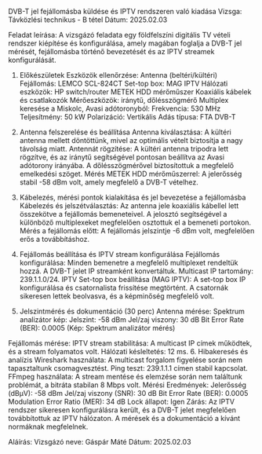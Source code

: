 

DVB-T jel fejállomásba küldése és IPTV rendszeren való kiadása
Vizsga: Távközlési technikus - B tétel
Dátum: 2025.02.03

Feladat leírása: A vizsgázó feladata egy földfelszíni digitális TV vételi rendszer kiépítése és konfigurálása, amely magában foglalja a DVB-T jel mérését, fejállomásba történő bevezetését és az IPTV streamek konfigurálását.

1. Előkészületek 
Eszközök ellenőrzése:
Antenna (beltéri/kültéri)
Fejállomás: LEMCO SCL-824CT
Set-top box: MAG IPTV
Hálózati eszközök: HP switch/router
METEK HDD mérőműszer
Koaxiális kábelek és csatlakozók
Mérőeszközök: iránytű, dőlésszögmérő
Multiplex keresése a Miskolc, Avasi adótoronyból:
Frekvencia: 530 MHz
Teljesítmény: 50 kW
Polarizáció: Vertikális
Adás típusa: FTA DVB-T
2. Antenna felszerelése és beállítása 
Antenna kiválasztása:
A kültéri antenna mellett döntöttünk, mivel az optimális vételt biztosítja a nagy távolság miatt.
Antennát rögzítése:
A kültéri antenna tripodra lett rögzítve, és az iránytű segítségével pontosan beállítva az Avasi adótorony irányába. A dőlésszögmérővel biztosítottuk a megfelelő emelkedési szöget.
Mérés METEK HDD mérőműszerrel:
A jelerősség stabil -58 dBm volt, amely megfelelő a DVB-T vételhez.
  

3. Kábelezés, mérési pontok kialakítása és jel bevezetése a fejállomásba 
Kábelezés és jelszétválasztás:
Az antenna jele koaxiális kábellel lett összekötve a fejállomás bemeneteivel. A jelosztó segítségével a különböző multiplexeket megfelelően osztottuk el a bemeneti portokon.
Mérés a fejállomás előtt:
A fejállomás jelszintje -6 dBm volt, megfelelően erős a továbbításhoz.
   

4. Fejállomás beállítása és IPTV stream konfigurálása 
Fejállomás konfigurálása:
Minden bemenetre a megfelelő multiplexet rendeltük hozzá.
A DVB-T jelet IP streamként konvertáltuk. Multicast IP tartomány: 239.1.1.0/24.
IPTV Set-top box beállítása (MAG IPTV):
A set-top box IP konfigurálása és csatornalista frissítése megtörtént.
A csatornák sikeresen lettek beolvasva, és a képminőség megfelelő volt.
5. Jelszintmérés és dokumentáció (30 perc)
Antenna mérése:
Spektrum analizátor kép:
Jelszint: -58 dBm
Jel/zaj viszony: 30 dB
Bit Error Rate (BER): 0.0005
(Kép: Spektrum analizátor mérés)

Fejállomás mérése:
IPTV stream stabilitása: A multicast IP címek működtek, és a stream folyamatos volt.
Hálózati késleltetés: 12 ms.
6. Hibakeresés és analízis
Wireshark használata:
A multicast forgalom figyelése során nem tapasztaltunk csomagvesztést.
Ping teszt: 239.1.1.1 címen stabil kapcsolat.
FFmpeg használata:
A stream mentése és elemzése során nem találtunk problémát, a bitráta stabilan 8 Mbps volt.
Mérési Eredmények:
Jelerősség (dBμV): -58 dBm
Jel/zaj viszony (SNR): 30 dB
Bit Error Rate (BER): 0.0005
Modulation Error Ratio (MER): 34 dB
Lock állapot: Igen
Zárás:
Az IPTV rendszer sikeresen konfigurálásra került, és a DVB-T jelet megfelelően továbbítottuk az IPTV hálózaton. A mérések és a dokumentáció a kívánt normáknak megfelelnek.

Aláírás:
Vizsgázó neve: Gáspár Máté
Dátum:  2025.02.03



